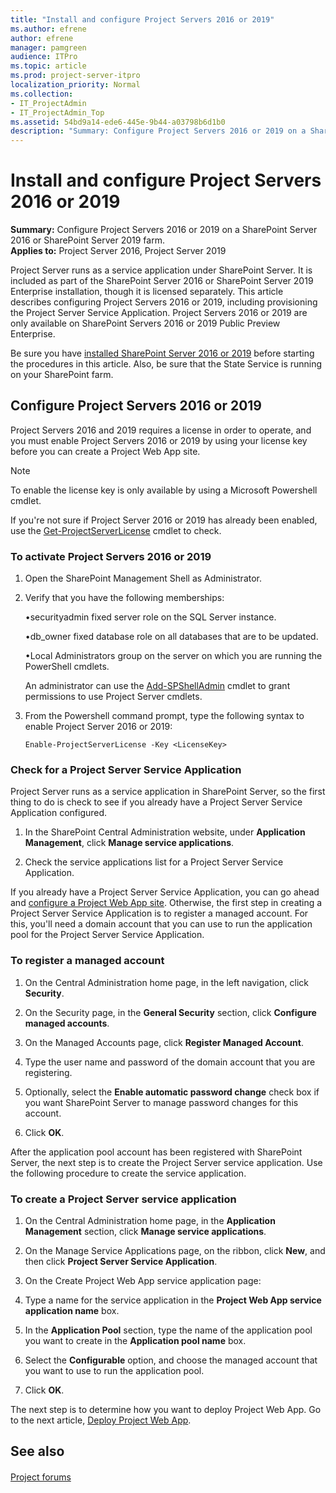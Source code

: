```yaml
---
title: "Install and configure Project Servers 2016 or 2019"
ms.author: efrene
author: efrene
manager: pamgreen
audience: ITPro
ms.topic: article
ms.prod: project-server-itpro
localization_priority: Normal
ms.collection:
- IT_ProjectAdmin
- IT_ProjectAdmin_Top
ms.assetid: 54bd9a14-ede6-445e-9b44-a03798b6d1b0
description: "Summary: Configure Project Servers 2016 or 2019 on a SharePoint Server farm."
---
```


# Install and configure Project Servers 2016 or 2019
 
 **Summary:** Configure Project Servers 2016 or 2019 on a SharePoint Server 2016 or SharePoint Server 2019 farm.<br/>
**Applies to:** Project Server 2016, Project Server 2019
  
Project Server runs as a service application under SharePoint Server. It is included as part of the SharePoint Server 2016 or SharePoint Server 2019 Enterprise installation, though it is licensed separately. This article describes configuring Project Servers 2016 or 2019, including provisioning the Project Server Service Application. Project Servers 2016 or 2019 are only available on SharePoint Servers 2016 or 2019 Public Preview Enterprise.
  
Be sure you have [installed SharePoint Server 2016 or 2019](https://docs.microsoft.com/sharepoint/install/install-for-sharepoint-server-2016) before starting the procedures in this article. Also, be sure that the State Service is running on your SharePoint farm.
  
## Configure Project Servers 2016 or 2019

Project Servers 2016 and 2019 requires a license in order to operate, and you must enable Project Servers 2016 or 2019 by using your license key before you can create a Project Web App site. 

> [!NOTE]
> To enable the license key is only available by using a Microsoft Powershell cmdlet. 
  
If you're not sure if Project Server 2016 or 2019 has already been enabled, use the [Get-ProjectServerLicense](https://docs.microsoft.com/powershell/module/sharepoint-server/get-projectserverlicense?view=sharepoint-ps) cmdlet to check.
  
### To activate Project Servers 2016 or 2019 

1. Open the SharePoint Management Shell as Administrator.

2. Verify that you have the following memberships:

    •securityadmin fixed server role on the SQL Server instance.
    
    •db_owner fixed database role on all databases that are to be updated.
    
    •Local Administrators group on the server on which you are running the PowerShell cmdlets.

    An administrator can use the [Add-SPShellAdmin](https://docs.microsoft.com/powershell/module/sharepoint-server/Add-SPShellAdmin?view=sharepoint-ps) cmdlet to grant permissions to use Project Server cmdlets. 


    
3. From the Powershell command prompt, type the following syntax to enable Project Server 2016 or 2019:
    
   ```
   Enable-ProjectServerLicense -Key <LicenseKey>
   ```
  
### Check for a Project Server Service Application

Project Server runs as a service application in SharePoint Server, so the first thing to do is check to see if you already have a Project Server Service Application configured.

1. In the SharePoint Central Administration website, under **Application Management**, click **Manage service applications**.
    
2. Check the service applications list for a Project Server Service Application.
    
If you already have a Project Server Service Application, you can go ahead and [configure a Project Web App site](deploy-project-web-app.md). Otherwise, the first step in creating a Project Server Service Application is to register a managed account. For this, you'll need a domain account that you can use to run the application pool for the Project Server Service Application.
  
### To register a managed account

1. On the Central Administration home page, in the left navigation, click **Security**.
    
2. On the Security page, in the **General Security** section, click **Configure managed accounts**.
    
3. On the Managed Accounts page, click **Register Managed Account**.
    
4. Type the user name and password of the domain account that you are registering.
    
5. Optionally, select the **Enable automatic password change** check box if you want SharePoint Server to manage password changes for this account.
    
6. Click **OK**.
    
After the application pool account has been registered with SharePoint Server, the next step is to create the Project Server service application. Use the following procedure to create the service application.
  
### To create a Project Server service application

1. On the Central Administration home page, in the **Application Management** section, click **Manage service applications**.
    
2. On the Manage Service Applications page, on the ribbon, click **New**, and then click **Project Server Service Application**.
    
3. On the Create Project Web App service application page:
    
1. Type a name for the service application in the **Project Web App service application name** box.
    
2. In the **Application Pool** section, type the name of the application pool you want to create in the **Application pool name** box.
    
3. Select the **Configurable** option, and choose the managed account that you want to use to run the application pool.
    
4. Click **OK**.
    
The next step is to determine how you want to deploy Project Web App. Go to the next article, [Deploy Project Web App](deploy-project-web-app.md).
  
## See also

#### 

[Project forums](https://social.technet.microsoft.com/Forums/en-US/category/project)

